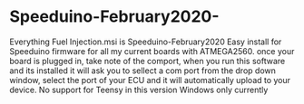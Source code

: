 # Speeduino-February2020-
Everything Fuel Injection.msi is Speeduino-February2020 
Easy install for Speeduino firmware for all my current boards with ATMEGA2560.
once your board is plugged in, take note of the comport, when you run this software and its installed it will ask you to sellect a com port from the drop down window, select the port of your ECU and it will automatically upload to your device.
No support for Teensy in this version
Windows only currently

